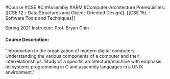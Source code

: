 #Course #CSE #C #Assembly #ARM #Computer-Architecture 
Prerequisites: [[CSE 12 - Data Structures and Object-Oriented Design]], [[CSE 15L - Software Tools and Techniques]]

Spring 2021
Instructor: Prof. Bryan Chin

#### Course Description: 
"Introduction to the organization of modern digital computers. Understanding the various components of a computer and their interrelationships. Study of a specific architecture/machine with emphasis on systems programming in C and assembly languages in a UNIX environment."